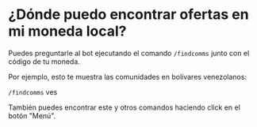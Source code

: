 # ¿Dónde puedo encontrar ofertas en mi moneda local?

Puedes preguntarle al bot ejecutando el comando `/findcomms` junto con el código de tu moneda.

Por ejemplo, esto te muestra las comunidades en bolívares venezolanos:

`/findcomms` ves

También puedes encontrar este y otros comandos haciendo click en el botón "Menú".